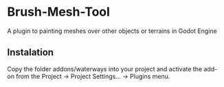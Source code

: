 # Brush-Mesh-Tool
A plugin to painting meshes over other objects or terrains in Godot Engine

## Instalation

Copy the folder addons/waterways into your project and activate the add-on from the Project -> Project Settings... -> Plugins menu.
